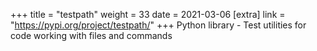 +++
title = "testpath"
weight = 33
date = 2021-03-06
[extra]
link = "https://pypi.org/project/testpath/"
+++
Python library - Test utilities for code working with files and commands

